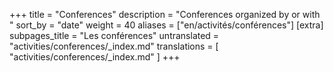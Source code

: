 +++
title = "Conferences"
description = "Conferences organized by or with "
sort_by = "date"
weight = 40
aliases = ["en/activités/conférences"]
[extra]
subpages_title = "Les conférences"
untranslated = "activities/conferences/_index.md"
translations = [
    "activities/conferences/_index.md"
]
+++
